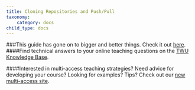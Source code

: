 ```yaml
---
title: Cloning Repositories and Push/Pull
taxonomy:
    category: docs
child_type: docs
---
```

###This guide has gone on to bigger and better things. Check it out [here](https://trinitywestern.teamdynamix.com/TDClient/1904/Portal/KB/ArticleDet?ID=146722).
####Find technical answers to your online teaching questions on the [TWU Knowledge Base](https://trinitywestern.teamdynamix.com/TDClient/1904/Portal/KB/?CategoryID=4747).

####Interested in multi-access teaching strategies? Need advice for developing your course? Looking for examples? Tips? Check out our [new multi-access site](https://multi-access.twu.ca).
<!--
Users can clone repositories created in Github in order to work on them locally. They may also push changes to the master branch of the repository with any changes they've made, as well as pull changes that other users have made on the repository.

#### Watch *GitHub for Poets 1.6*

[plugin:youtube](https://youtu.be/yXT1ElMEkW8)
-->
